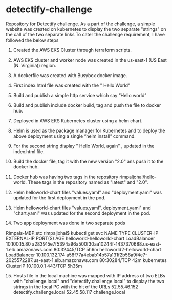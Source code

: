 # detectify-challenge
Repository for Detectify challenge. As a part of the challenge, a simple website was created on kubernetes to display the two separate "strings" on the call of the two separate links
To cater the challenge requirement, I have followed the below steps

1. Created the AWS EKS Cluster through terraform scripts.

2. AWS EKS cluster and worker node was created in the us-east-1 (US East (N. Virginia)) region.

3. A dockerfile was created with Busybox docker image.

4. First index.html file was created with the " Hello World"

5. Build and publish a simple http service which say “Hello world”

6. Build and publish include docker build, tag and push the file to docker hub.

7. Deployed in AWS EKS Kubernetes cluster using a helm chart. 

8. Helm is used as the package manager for Kubernetes and to deploy the above deployment using a single “helm install” command.

9. For the second string display " Hello World, again" , updated in the index.html file.

10. Build the docker file, tag it with the new version "2.0" ans push it to the docker hub.

11. Docker hub was having two tags in the repository rimpaljohal/hello-world. These tags in the repository named as "latest" and "2.0".

12. Helm helloworld-chart files "values.yaml" and "deployment.yaml" was updated for the first deployment in the pod.

13. Helm helloworld-chart files "values.yaml", deployment.yaml" and "chart.yaml" was updated for the second deployment in the pod.

14. Two app deployment was done in two separate pods

  Rimpals-MBP:etc rimpaljohal$ kubectl get svc
NAME                           TYPE           CLUSTER-IP       EXTERNAL-IP                                                               PORT(S)        AGE
helloworld-helloworld-chart    LoadBalancer   10.100.15.80     a283915e7f5394a96a500f30aa10244f-1437370688.us-east-1.elb.amazonaws.com   80:32445/TCP   5h6m
helloworld2-helloworld-chart   LoadBalancer   10.100.132.174   a58f77a4ebab14b57a131f2b58a9f4e7-2025572287.us-east-1.elb.amazonaws.com   80:30284/TCP   42m
kubernetes                     ClusterIP      10.100.0.1       <none>                                                                    443/TCP        5h35m

15. Hosts file in the local machine was mapped with IP address of two ELBs with "challenge.local" and "detectify.challenge.local" to display the two strings in the local PC with the hit of the URLs
  52.55.46.152    detectify.challenge.local
  52.45.58.117    challenge.local
